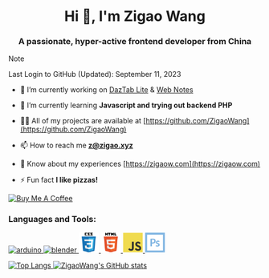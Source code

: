 <h1 align="center">Hi 👋, I'm Zigao Wang</h1>
<h3 align="center">A passionate, hyper-active frontend developer from China</h3>

> [!NOTE]
> Last Login to GitHub (Updated): September 11, 2023

- 🔭 I’m currently working on [DazTab Lite](https://github.com/ZigaoWang/daztab-lite) & [Web Notes](https://zigaowang.github.io/web-notes/)

- 🌱 I’m currently learning **Javascript and trying out backend PHP**

- 👨‍💻 All of my projects are available at [https://github.com/ZigaoWang](https://github.com/ZigaoWang)

- 📫 How to reach me **z@zigao.xyz**

- 📄 Know about my experiences [https://zigaow.com](https://zigaow.com)

- ⚡ Fun fact **I like pizzas!**

<a href="https://www.buymeacoffee.com/zigao" target="_blank"><img src="https://cdn.buymeacoffee.com/buttons/v2/default-yellow.png" alt="Buy Me A Coffee" style="height: 60px !important;width: 217px !important;" ></a>

<h3 align="left">Languages and Tools:</h3>
<p align="left"> <a href="https://www.arduino.cc/" target="_blank" rel="noreferrer"> <img src="https://cdn.worldvectorlogo.com/logos/arduino-1.svg" alt="arduino" width="40" height="40"/> </a> <a href="https://www.blender.org/" target="_blank" rel="noreferrer"> <img src="https://download.blender.org/branding/community/blender_community_badge_white.svg" alt="blender" width="40" height="40"/> </a> <a href="https://www.w3schools.com/css/" target="_blank" rel="noreferrer"> <img src="https://raw.githubusercontent.com/devicons/devicon/master/icons/css3/css3-original-wordmark.svg" alt="css3" width="40" height="40"/> </a> <a href="https://www.w3.org/html/" target="_blank" rel="noreferrer"> <img src="https://raw.githubusercontent.com/devicons/devicon/master/icons/html5/html5-original-wordmark.svg" alt="html5" width="40" height="40"/> </a> <a href="https://developer.mozilla.org/en-US/docs/Web/JavaScript" target="_blank" rel="noreferrer"> <img src="https://raw.githubusercontent.com/devicons/devicon/master/icons/javascript/javascript-original.svg" alt="javascript" width="40" height="40"/> </a> <a href="https://www.photoshop.com/en" target="_blank" rel="noreferrer"> <img src="https://raw.githubusercontent.com/devicons/devicon/master/icons/photoshop/photoshop-line.svg" alt="photoshop" width="40" height="40"/>

![Top Langs](https://github-readme-stats.vercel.app/api/top-langs/?username=ZigaoWang&layout=donut)
![ZigaoWang's GitHub stats](https://github-readme-stats.vercel.app/api?username=ZigaoWang&show_icons=true&theme=tokyonight)
